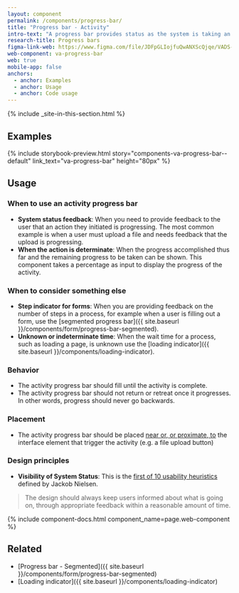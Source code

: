 ```yaml
---
layout: component
permalink: /components/progress-bar/
title: "Progress bar - Activity"
intro-text: "A progress bar provides status as the system is taking an action on behalf of the user."
research-title: Progress bars
figma-link-web: https://www.figma.com/file/JDFpGLIojfuQwANXScQjqe/VADS-Component-Examples?type=design&node-id=1271%3A4002&mode=design&t=q1Wbhw4ZIogPDFEb-1
web-component: va-progress-bar
web: true
mobile-app: false
anchors:
  - anchor: Examples
  - anchor: Usage
  - anchor: Code usage
---
```


{% include _site-in-this-section.html %}

## Examples

{% include storybook-preview.html story="components-va-progress-bar--default" link_text="va-progress-bar" height="80px" %}

## Usage

### When to use an activity progress bar

* **System status feedback**: When you need to provide feedback to the user that an action they initiated is progressing. The most common example is when a user must upload a file and needs feedback that the upload is progressing.
* **When the action is determinate**:  When the progress accomplished thus far and the remaining progress to be taken can be shown. This component takes a percentage as input to display the progress of the activity.

### When to consider something else

* **Step indicator for forms**: When you are providing feedback on the number of steps in a process, for example when a user is filling out a form, use the [segmented progress bar]({{ site.baseurl }}/components/form/progress-bar-segmented). 
* **Unknown or indeterminate time**: When the wait time for a process, such as loading a page, is unknown use the [loading indicator]({{ site.baseurl }}/components/loading-indicator). 

### Behavior

* The activity progress bar should fill until the activity is complete.
* The activity progress bar should not return or retreat once it progresses. In other words, progress should never go backwards.

### Placement

* The activity progress bar should be placed [near or, or proximate, to](https://lawsofux.com/law-of-proximity/) the interface element that trigger the activity (e.g. a file upload button) 

### Design principles

* **Visibility of System Status**: This is the [first of 10 usability heuristics](https://www.nngroup.com/articles/visibility-system-status/) defined by Jackob Nielsen. 

> The design should always keep users informed about what is going on, through appropriate feedback within a reasonable amount of time.

{% include component-docs.html component_name=page.web-component %}

## Related

* [Progress bar - Segmented]({{ site.baseurl }}/components/form/progress-bar-segmented)
* [Loading indicator]({{ site.baseurl }}/components/loading-indicator)
